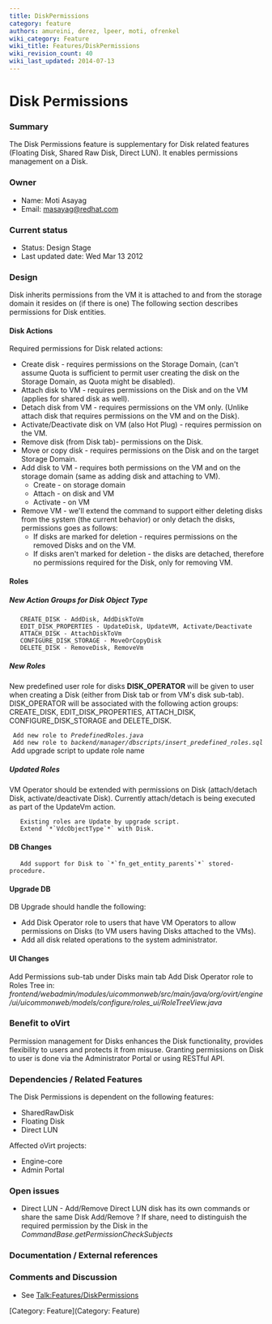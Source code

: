 ```yaml
---
title: DiskPermissions
category: feature
authors: amureini, derez, lpeer, moti, ofrenkel
wiki_category: Feature
wiki_title: Features/DiskPermissions
wiki_revision_count: 40
wiki_last_updated: 2014-07-13
---
```


# Disk Permissions

### Summary

The Disk Permissions feature is supplementary for Disk related features (Floating Disk, Shared Raw Disk, Direct LUN). It enables permissions management on a Disk.

### Owner

*   Name: Moti Asayag
*   Email: masayag@redhat.com

### Current status

*   Status: Design Stage
*   Last updated date: Wed Mar 13 2012

### Design

Disk inherits permissions from the VM it is attached to and from the storage domain it resides on (if there is one)
The following section describes permissions for Disk entities.

#### Disk Actions

Required permissions for Disk related actions:

*   Create disk - requires permissions on the Storage Domain, (can't assume Quota is sufficient to permit user creating the disk on the Storage Domain, as Quota might be disabled).
*   Attach disk to VM - requires permissions on the Disk and on the VM (applies for shared disk as well).
*   Detach disk from VM - requires permissions on the VM only. (Unlike attach disk that requires permissions on the VM and on the Disk).
*   Activate/Deactivate disk on VM (also Hot Plug) - requires permission on the VM.
*   Remove disk (from Disk tab)- permissions on the Disk.
*   Move or copy disk - requires permissions on the Disk and on the target Storage Domain.
*   Add disk to VM - requires both permissions on the VM and on the storage domain (same as adding disk and attaching to VM).
    -   Create - on storage domain
    -   Attach - on disk and VM
    -   Activate - on VM
*   Remove VM - we'll extend the command to support either deleting disks from the system (the current behavior) or only detach the disks, permissions goes as follows:
    -   If disks are marked for deletion - requires permissions on the removed Disks and on the VM.
    -   If disks aren't marked for deletion - the disks are detached, therefore no permissions required for the Disk, only for removing VM.

#### Roles

##### New Action Groups for Disk Object Type

       CREATE_DISK - AddDisk, AddDiskToVm
       EDIT_DISK_PROPERTIES - UpdateDisk, UpdateVM, Activate/Deactivate
       ATTACH_DISK - AttachDiskToVm
       CONFIGURE_DISK_STORAGE - MoveOrCopyDisk
       DELETE_DISK - RemoveDisk, RemoveVm

##### New Roles

New predefined user role for disks **DISK_OPERATOR** will be given to user when creating a Disk (either from Disk tab or from VM's disk sub-tab).
DISK_OPERATOR will be associated with the following action groups: CREATE_DISK, EDIT_DISK_PROPERTIES, ATTACH_DISK, CONFIGURE_DISK_STORAGE and DELETE_DISK.

` Add new role to `*`PredefinedRoles.java`*
` Add new role to `*`backend/manager/dbscripts/insert_predefined_roles.sql`*
       Add upgrade script to update role name

##### Updated Roles

VM Operator should be extended with permissions on Disk (attach/detach Disk, activate/deactivate Disk). Currently attach/detach is being executed as part of the UpdateVm action.

       Existing roles are Update by upgrade script.
       Extend `*`VdcObjectType`*` with Disk.

#### DB Changes

       Add support for Disk to `*`fn_get_entity_parents`*` stored-procedure.

#### Upgrade DB

DB Upgrade should handle the following:

*   Add Disk Operator role to users that have VM Operators to allow permissions on Disks (to VM users having Disks attached to the VMs).
*   Add all disk related operations to the system administrator.

#### UI Changes

Add Permissions sub-tab under Disks main tab
Add Disk Operator role to Roles Tree in:
 *frontend/webadmin/modules/uicommonweb/src/main/java/org/ovirt/engine/ui/uicommonweb/models/configure/roles_ui/RoleTreeView.java*

### Benefit to oVirt

Permission management for Disks enhances the Disk functionality, provides flexibility to users and protects it from misuse.
Granting permissions on Disk to user is done via the Administrator Portal or using RESTful API.

### Dependencies / Related Features

The Disk Permissions is dependent on the following features:

*   SharedRawDisk
*   Floating Disk
*   Direct LUN

Affected oVirt projects:

*   Engine-core
*   Admin Portal

### Open issues

*   Direct LUN - Add/Remove Direct LUN disk has its own commands or share the same Disk Add/Remove ? If share, need to distinguish the required permission by the Disk in the *CommandBase.getPermissionCheckSubjects*

### Documentation / External references

### Comments and Discussion

*   See <Talk:Features/DiskPermissions>

[Category: Feature](Category: Feature)

